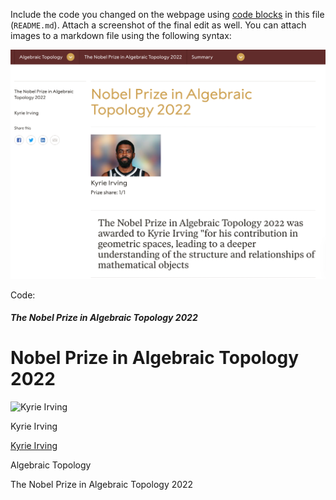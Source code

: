 Include the code you changed on the webpage using [code blocks](https://docs.github.com/en/get-started/writing-on-github/working-with-advanced-formatting/creating-and-highlighting-code-blocks) in this file (`README.md`). Attach a screenshot of the final edit as well. You can attach images to a markdown file using the following syntax:

![Kyrie Irving's Nobel Prize](KyrieIrvingNobelPrize.png)


Code:
<h5 class="heading"> The Nobel Prize in Algebraic Topology 2022 </h5>

<h1>Nobel Prize in Algebraic Topology 2022</h1>

<img class=" lazyloaded" src="https://encrypted-tbn0.gstatic.com/images?q=tbn:ANd9GcRM60mqs8DstTogmXuFxopm36kHbVqWiSNQjQ&amp;usqp=CAU" alt="Kyrie Irving">

<span itemprop="name">Kyrie Irving</span>

<a href="https://www.nobelprize.org/prizes/literature/2022/ernaux/facts/" title="Title text" itemprop="url">Kyrie Irving</a>

<span id="dropdown-js-laureate-more" class="prizes-nav-menu-icon">Algebraic Topology</span>

<span class="category-title"> The Nobel Prize in Algebraic Topology 2022 </span>
```